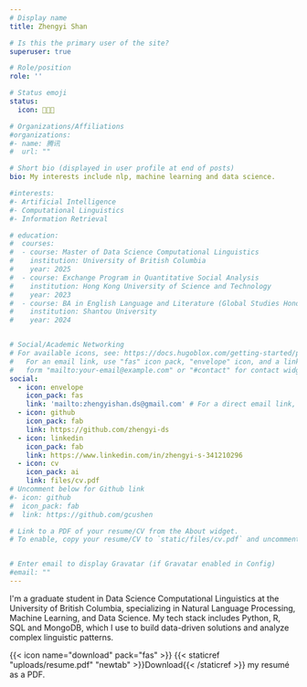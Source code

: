 ```yaml
---
# Display name
title: Zhengyi Shan

# Is this the primary user of the site?
superuser: true

# Role/position
role: ''

# Status emoji
status:
  icon: 👩🏻‍💻️

# Organizations/Affiliations
#organizations:
#- name: 腾讯
#  url: ""

# Short bio (displayed in user profile at end of posts)
bio: My interests include nlp, machine learning and data science.

#interests:
#- Artificial Intelligence
#- Computational Linguistics
#- Information Retrieval

# education:
#  courses:
#  - course: Master of Data Science Computational Linguistics
#    institution: University of British Columbia
#    year: 2025
#  - course: Exchange Program in Quantitative Social Analysis
#    institution: Hong Kong University of Science and Technology
#    year: 2023
#  - course: BA in English Language and Literature (Global Studies Honor Program)
#    institution: Shantou University
#    year: 2024


# Social/Academic Networking
# For available icons, see: https://docs.hugoblox.com/getting-started/page-builder/#icons
#   For an email link, use "fas" icon pack, "envelope" icon, and a link in the
#   form "mailto:your-email@example.com" or "#contact" for contact widget.
social:
  - icon: envelope
    icon_pack: fas
    link: 'mailto:zhengyishan.ds@gmail.com' # For a direct email link, use "mailto:test@example.org".
  - icon: github
    icon_pack: fab
    link: https://github.com/zhengyi-ds
  - icon: linkedin
    icon_pack: fab
    link: https://www.linkedin.com/in/zhengyi-s-341210296
  - icon: cv
    icon_pack: ai
    link: files/cv.pdf
# Uncomment below for Github link
#- icon: github
#  icon_pack: fab
#  link: https://github.com/gcushen

# Link to a PDF of your resume/CV from the About widget.
# To enable, copy your resume/CV to `static/files/cv.pdf` and uncomment the lines below.


# Enter email to display Gravatar (if Gravatar enabled in Config)
#email: ""
---
```


I'm a graduate student in Data Science Computational Linguistics at the University of British Columbia, specializing in Natural Language Processing, Machine Learning, and Data Science. My tech stack includes Python, R, SQL and MongoDB, which I use to build data-driven solutions and analyze complex linguistic patterns.

{{< icon name="download" pack="fas" >}} {{< staticref "uploads/resume.pdf" "newtab" >}}Download{{< /staticref >}} my resumé as a PDF.
